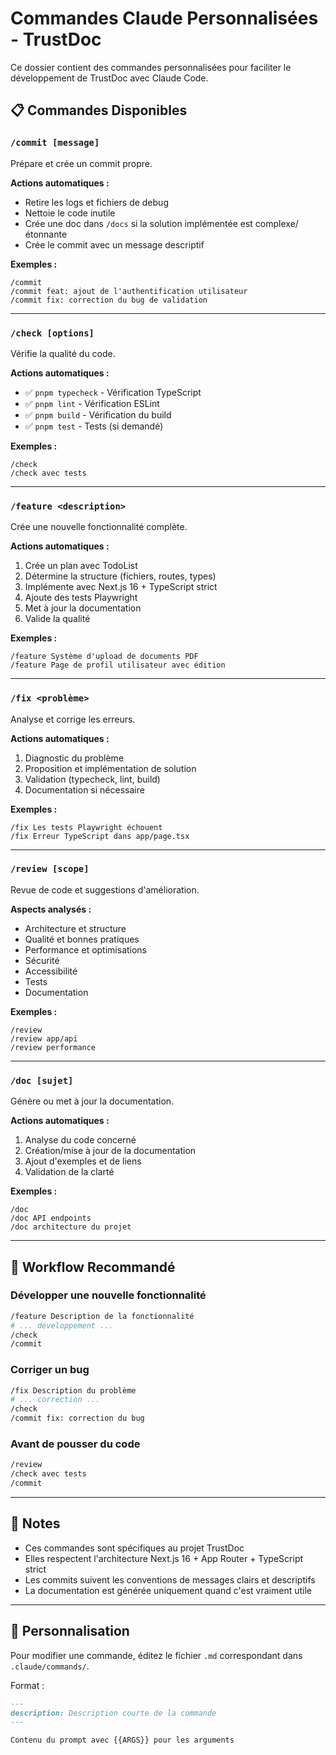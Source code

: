 # Commandes Claude Personnalisées - TrustDoc

Ce dossier contient des commandes personnalisées pour faciliter le développement de TrustDoc avec Claude Code.

## 📋 Commandes Disponibles

### `/commit [message]`
Prépare et crée un commit propre.

**Actions automatiques :**
- Retire les logs et fichiers de debug
- Nettoie le code inutile
- Crée une doc dans `/docs` si la solution implémentée est complexe/étonnante
- Crée le commit avec un message descriptif

**Exemples :**
```
/commit
/commit feat: ajout de l'authentification utilisateur
/commit fix: correction du bug de validation
```

---

### `/check [options]`
Vérifie la qualité du code.

**Actions automatiques :**
- ✅ `pnpm typecheck` - Vérification TypeScript
- ✅ `pnpm lint` - Vérification ESLint
- ✅ `pnpm build` - Vérification du build
- ✅ `pnpm test` - Tests (si demandé)

**Exemples :**
```
/check
/check avec tests
```

---

### `/feature <description>`
Crée une nouvelle fonctionnalité complète.

**Actions automatiques :**
1. Crée un plan avec TodoList
2. Détermine la structure (fichiers, routes, types)
3. Implémente avec Next.js 16 + TypeScript strict
4. Ajoute des tests Playwright
5. Met à jour la documentation
6. Valide la qualité

**Exemples :**
```
/feature Système d'upload de documents PDF
/feature Page de profil utilisateur avec édition
```

---

### `/fix <problème>`
Analyse et corrige les erreurs.

**Actions automatiques :**
1. Diagnostic du problème
2. Proposition et implémentation de solution
3. Validation (typecheck, lint, build)
4. Documentation si nécessaire

**Exemples :**
```
/fix Les tests Playwright échouent
/fix Erreur TypeScript dans app/page.tsx
```

---

### `/review [scope]`
Revue de code et suggestions d'amélioration.

**Aspects analysés :**
- Architecture et structure
- Qualité et bonnes pratiques
- Performance et optimisations
- Sécurité
- Accessibilité
- Tests
- Documentation

**Exemples :**
```
/review
/review app/api
/review performance
```

---

### `/doc [sujet]`
Génère ou met à jour la documentation.

**Actions automatiques :**
1. Analyse du code concerné
2. Création/mise à jour de la documentation
3. Ajout d'exemples et de liens
4. Validation de la clarté

**Exemples :**
```
/doc
/doc API endpoints
/doc architecture du projet
```

---

## 🎯 Workflow Recommandé

### Développer une nouvelle fonctionnalité
```bash
/feature Description de la fonctionnalité
# ... développement ...
/check
/commit
```

### Corriger un bug
```bash
/fix Description du problème
# ... correction ...
/check
/commit fix: correction du bug
```

### Avant de pousser du code
```bash
/review
/check avec tests
/commit
```

---

## 📝 Notes

- Ces commandes sont spécifiques au projet TrustDoc
- Elles respectent l'architecture Next.js 16 + App Router + TypeScript strict
- Les commits suivent les conventions de messages clairs et descriptifs
- La documentation est générée uniquement quand c'est vraiment utile

---

## 🔧 Personnalisation

Pour modifier une commande, éditez le fichier `.md` correspondant dans `.claude/commands/`.

Format :
```markdown
---
description: Description courte de la commande
---

Contenu du prompt avec {{ARGS}} pour les arguments
```
